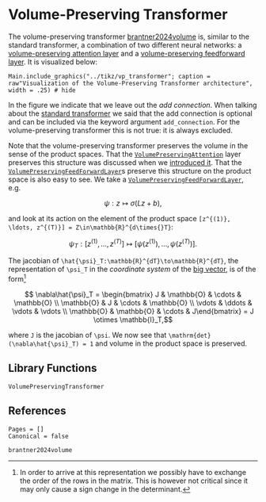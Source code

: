 # Volume-Preserving Transformer

The volume-preserving transformer [brantner2024volume](@cite) is, similar to the standard transformer, a combination of two different neural networks: a [volume-preserving attention layer](@ref "Volume-Preserving Attention") and a [volume-preserving feedforward layer](@ref "Volume-Preserving Feedforward Neural Network"). It is visualized below:

```@example 
Main.include_graphics("../tikz/vp_transformer"; caption = raw"Visualization of the Volume-Preserving Transformer architecture", width = .25) # hide
```

In the figure we indicate that we leave out the *add connection*. When talking about the [standard transformer](@ref "Standard Transformer") we said that the add connection is optional and can be included via the keyword argument `add_connection`. For the volume-preserving transformer this is not true: it is always excluded.

Note that the volume-preserving transformer preserves the volume in the sense of the product spaces. That the [`VolumePreservingAttention`](@ref) layer preserves this structure was discussed when we [introduced it](@ref "Volume-Preserving Attention"). That the [`VolumePreservingFeedForwardLayer`](@ref)s preserve this structure on the product space is also easy to see. We take a [`VolumePreservingFeedForwardLayer`](@ref), e.g. 
```math
    \psi: z \mapsto \sigma(Lz + b),
```
and look at its action on the element of the product space ``[z^{(1)}, \ldots, z^{(T)}] = Z\in\mathbb{R}^{d\times{}T}``:
```math
    \psi_T: [z^{(1)}, \ldots, z^{(T)}] \mapsto [\psi(z^{(1)}), \ldots, \psi(z^{(T)})].
```

The jacobian of ``\hat{\psi}_T:\mathbb{R}^{dT}\to\mathbb{R}^{dT}``, the representation of ``\psi_T`` in the *coordinate system* of the [big vector](@ref "How is Structure Preserved?"), is of the form[^1]

[^1]: In order to arrive at this representation we possibly have to exchange the order of the rows in the matrix. This is however not critical since it may only cause a sign change in the determinant.

```math
    \nabla\hat{\psi}_T = \begin{bmatrix} J & \mathbb{O} & \cdots & \mathbb{O} \\ 
                                         \mathbb{O} & J & \cdots & \mathbb{O} \\ 
                                         \vdots & \ddots & \vdots & \vdots \\
                                         \mathbb{O} & \mathbb{O} & \cdots & J\end{bmatrix} = J \otimes \mathbb{I}_T,
```
where ``J`` is the jacobian of ``\psi``. We now see that ``\mathrm{det}(\nabla\hat{\psi}_T) = 1`` and volume in the product space is preserved. 

## Library Functions 

```@docs
VolumePreservingTransformer
```

## References 

```@bibliography
Pages = []
Canonical = false

brantner2024volume
```
